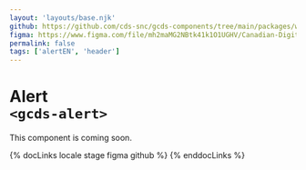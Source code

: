 ```yaml
---
layout: 'layouts/base.njk'
github: https://github.com/cds-snc/gcds-components/tree/main/packages/web/src/components/gcds-alert
figma: https://www.figma.com/file/mh2maMG2NBtk41k1O1UGHV/Canadian-Digital-Service%E2%80%A8---GC-Design-System?node-id=887%3A2278&t=ciEmm7GYyGAY73zZ-0
permalink: false
tags: ['alertEN', 'header']
---
```


# Alert <br>`<gcds-alert>`

This component is coming soon.

{% docLinks locale stage figma github %}
{% enddocLinks %}

<br/>
